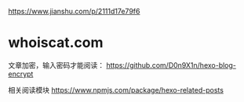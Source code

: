 https://www.jianshu.com/p/2111d17e79f6
# whoiscat.com


文章加密，输入密码才能阅读：
https://github.com/D0n9X1n/hexo-blog-encrypt


相关阅读模块
https://www.npmjs.com/package/hexo-related-posts